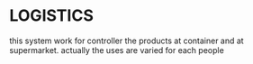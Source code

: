 # LOGISTICS 
this system work for controller the products at container and at supermarket.
actually the uses are varied for each people
